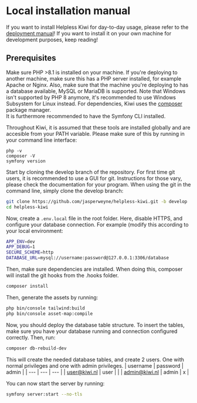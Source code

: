 # Local installation manual

If you want to install Helpless Kiwi for day-to-day usage, please refer to the
[deployment manual](DEPLOY.md)! If you want to install it on your own machine
for development purposes, keep reading!

## Prerequisites
Make sure PHP >8.1 is installed on your machine. If you're deploying to another
machine, make sure this has a PHP server installed, for example Apache or Nginx.
Also, make sure that the machine you're deploying to has a database available,
MySQL or MariaDB is supported. Note that Windows isn't supported by PHP 8
anymore, it's recommended to use Windows Subsystem for Linux instead. For
dependencies, Kiwi uses the [composer](https://getcomposer.org/) package manager.  
It is furthermore recommended to have the Symfony CLI installed.

Throughout Kiwi, it is assumed that these tools are installed globally and are
accesible from your PATH variable. Please make sure of this by running in your
command line interface:

```
php -v
composer -V
symfony version
```

Start by cloning the develop branch of the repository. For first time git users,
it is recommended to use a GUI for git. Instructions for those vary, please
check the documentation for your program. When using the git in the command line,
simply clone the develop branch:

```bash
git clone https://github.com/jasperweyne/helpless-kiwi.git -b develop
cd helpless-kiwi
```

Now, create a ```.env.local``` file in the root folder. Here, disable HTTPS, and
configure your database connection. For example (modify this according to your
local environment:

```bash
APP_ENV=dev
APP_DEBUG=1
SECURE_SCHEME=http
DATABASE_URL=mysql://username:password@127.0.0.1:3306/database
```

Then, make sure dependencies are installed. When doing this, composer will
install the git hooks from the .hooks folder.

```bash
composer install
```

Then, generate the assets by running:

```bash
php bin/console tailwind:build
php bin/console asset-map:compile
```

Now, you should deploy the database table structure. To insert the tables, make
sure you have your database running and connection configured correctly.
Then, run:

```bash
composer db-rebuild-dev
```
This will create the needed database tables, and create 2 users. One with normal privileges and one with admin privileges. 
| username | password | admin |
| --- | --- | --- |
| user@kiwi.nl | user | |
| admin@kiwi.nl | admin | x |

You can now start the server by running:

```bash
symfony server:start --no-tls
```
